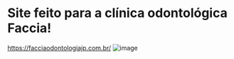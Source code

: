 # Site feito para a clínica odontológica Faccia!
https://facciaodontologiajp.com.br/
![image](https://user-images.githubusercontent.com/115193826/223821431-468dffb2-5404-4356-a3fd-509e97de5d0d.png)

